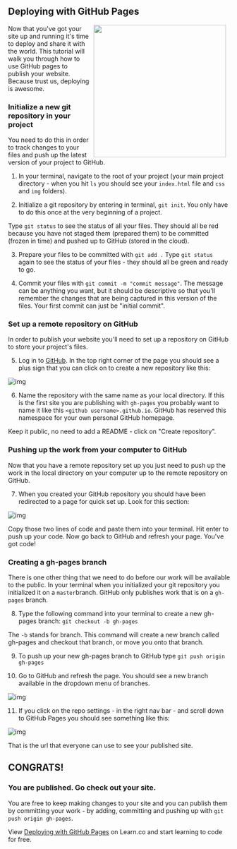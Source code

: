 ## Deploying with GitHub Pages

<img src="https://s3.amazonaws.com/after-school-assets/deploying.gif" width="300" hspace="10" align="right">

Now that you've got your site up and running it's time to deploy and share it with the world. This tutorial will walk you through how to use GitHub pages to publish your website. Because trust us, deploying is awesome. 

### Initialize a new git repository in your project

You need to do this in order to track changes to your files and push up the latest version of your project to GitHub.

1. In your terminal, navigate to the root of your project (your main project directory - when you hit `ls` you should see your `index.html` file and `css` and `img` folders).

2. Initialize a git repository by entering in terminal, `git init`. You only have to do this once at the very beginning of a project.

Type `git status` to see the status of all your files. They should all be red because you have not staged them (prepared them) to be committed (frozen in time) and pushed up to GitHub (stored in the cloud).

3. Prepare your files to be committed with `git add .` Type `git status` again to see the status of your files - they should all be green and ready to go.

4. Commit your files with `git commit -m "commit message"`. The message can be anything you want, but it should be descriptive so that you'll remember the changes that are being captured in this version of the files. Your first commit can just be "initial commit".

### Set up a remote repository on GitHub
In order to publish your website you'll need to set up a repository on GitHub to store your project's files.

5. Log in to [GitHub](www.github.com). In the top right corner of the page you should see a plus sign that you can click on to create a new repository like this:

  ![img](https://s3.amazonaws.com/after-school-assets/new_github_repo.jpg)

6. Name the repository with the same name as your local directory. If this is the first site you are publishing with `gh-pages` you probably want to name it like this `<github username>.github.io`. GitHub has reserved this namespace for your own personal GitHub homepage.

Keep it public, no need to add a README - click on "Create repository".

### Pushing up the work from your computer to GitHub

Now that you have a remote repository set up you just need to push up the work in the local directory on your computer up to the remote repository on GitHub.

7. When you created your GitHub repository you should have been redirected to a page for quick set up. Look for this section:

![img](https://s3.amazonaws.com/after-school-assets/connecting-remote-github-repo.png)

Copy those two lines of code and paste them into your terminal. Hit enter to push up your code. Now go back to GitHub and refresh your page. You've got code!

### Creating a gh-pages branch
There is one other thing that we need to do before our work will be available to the public. In your terminal when you initialized your git repository you initialized it on a `master`branch. GitHub only publishes work that is on a `gh-pages` branch.

8. Type the following command into your terminal to create a new gh-pages branch: `git checkout -b gh-pages`

The `-b` stands for branch. This command will create a new branch called gh-pages and checkout that branch, or move you onto that branch.

9. To push up your new gh-pages branch to GitHub type `git push origin gh-pages `

10. Go to GitHub and refresh the page. You should see a new branch available in the dropdown menu of branches.

  ![img](https://s3.amazonaws.com/after-school-assets/gh-pages-branch.png)

11. If you click on the repo settings - in the right nav bar - and scroll down to GitHub Pages you should see something like this:

  ![img](https://s3.amazonaws.com/after-school-assets/gh-pages-url.png)

That is the url that everyone can use to see your published site.

## CONGRATS!

### You are published. Go check out your site.

You are free to keep making changes to your site and you can publish them by committing your work - by adding, committing and pushing up with `git push origin gh-pages`.

<p data-visibility='hidden'>View <a href='https://learn.co/lessons/hs-gh-pages' title='Deploying with GitHub Pages'>Deploying with GitHub Pages</a> on Learn.co and start learning to code for free.</p>
